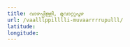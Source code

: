 ```yaml
---
title: വാഴപ്പിള്ളി, മുവാറ്റുപുഴ
url: /vaalllppilllli-muvaarrrrupulll/
latitude: 
longitude: 
---
```

